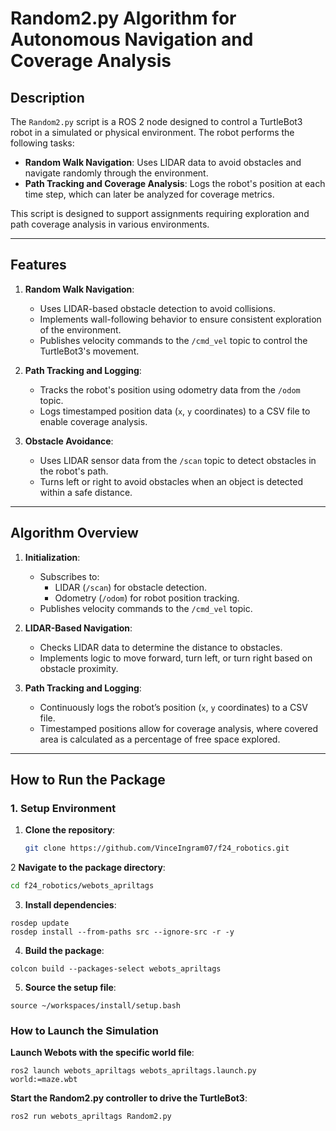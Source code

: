 # **Random2.py Algorithm for Autonomous Navigation and Coverage Analysis**

## **Description**
The `Random2.py` script is a ROS 2 node designed to control a TurtleBot3 robot in a simulated or physical environment. The robot performs the following tasks:
- **Random Walk Navigation**: Uses LIDAR data to avoid obstacles and navigate randomly through the environment.
- **Path Tracking and Coverage Analysis**: Logs the robot's position at each time step, which can later be analyzed for coverage metrics.

This script is designed to support assignments requiring exploration and path coverage analysis in various environments.

---

## **Features**
1. **Random Walk Navigation**:
   - Uses LIDAR-based obstacle detection to avoid collisions.
   - Implements wall-following behavior to ensure consistent exploration of the environment.
   - Publishes velocity commands to the `/cmd_vel` topic to control the TurtleBot3's movement.

2. **Path Tracking and Logging**:
   - Tracks the robot's position using odometry data from the `/odom` topic.
   - Logs timestamped position data (`x`, `y` coordinates) to a CSV file to enable coverage analysis.

3. **Obstacle Avoidance**:
   - Uses LIDAR sensor data from the `/scan` topic to detect obstacles in the robot's path.
   - Turns left or right to avoid obstacles when an object is detected within a safe distance.

---

## **Algorithm Overview**
1. **Initialization**:
   - Subscribes to:
     - LIDAR (`/scan`) for obstacle detection.
     - Odometry (`/odom`) for robot position tracking.
   - Publishes velocity commands to the `/cmd_vel` topic.

2. **LIDAR-Based Navigation**:
   - Checks LIDAR data to determine the distance to obstacles.
   - Implements logic to move forward, turn left, or turn right based on obstacle proximity.

3. **Path Tracking and Logging**:
   - Continuously logs the robot’s position (`x`, `y` coordinates) to a CSV file.
   - Timestamped positions allow for coverage analysis, where covered area is calculated as a percentage of free space explored.

---

## **How to Run the Package**

### **1. Setup Environment**
1. **Clone the repository**:
   ```bash
   git clone https://github.com/VinceIngram07/f24_robotics.git
   ```
2 **Navigate to the package directory**:
```bash
cd f24_robotics/webots_apriltags
```
3. **Install dependencies**:

```
rosdep update
rosdep install --from-paths src --ignore-src -r -y
```

4. **Build the package**:
```
colcon build --packages-select webots_apriltags
```
5. **Source the setup file**:
```
source ~/workspaces/install/setup.bash
```

### How to Launch the Simulation
**Launch Webots with the specific world file**:

```
ros2 launch webots_apriltags webots_apriltags.launch.py world:=maze.wbt
```
**Start the Random2.py controller to drive the TurtleBot3**:
```
ros2 run webots_apriltags Random2.py
```

